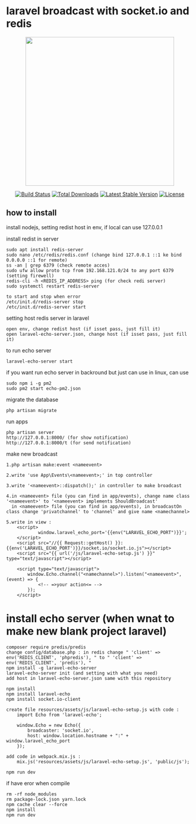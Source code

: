 # laravel broadcast with socket.io and redis #

<p align="center"><a href="https://laravel.com" target="_blank"><img src="https://raw.githubusercontent.com/laravel/art/master/logo-lockup/5%20SVG/2%20CMYK/1%20Full%20Color/laravel-logolockup-cmyk-red.svg" width="400"></a></p>

<p align="center">
<a href="https://travis-ci.org/laravel/framework"><img src="https://travis-ci.org/laravel/framework.svg" alt="Build Status"></a>
<a href="https://packagist.org/packages/laravel/framework"><img src="https://img.shields.io/packagist/dt/laravel/framework" alt="Total Downloads"></a>
<a href="https://packagist.org/packages/laravel/framework"><img src="https://img.shields.io/packagist/v/laravel/framework" alt="Latest Stable Version"></a>
<a href="https://packagist.org/packages/laravel/framework"><img src="https://img.shields.io/packagist/l/laravel/framework" alt="License"></a>
</p>

## how to install
install nodejs, 
setting redist host in env, if local can use 127.0.0.1

install redist in server
```
sudo apt install redis-server
sudo nano /etc/redis/redis.conf (change bind 127.0.0.1 ::1 ke bind 0.0.0.0 ::1 for remote)
ss -an | grep 6379 (check remote acces)
sudo ufw allow proto tcp from 192.168.121.0/24 to any port 6379 (setting firewell)
redis-cli -h <REDIS_IP_ADDRESS> ping (for check redi server)
sudo systemctl restart redis-server

to start and stop when error
/etc/init.d/redis-server stop
/etc/init.d/redis-server start
```

setting host redis server in laravel
```
open env, change redist host (if isset pass, just fill it)
open laravel-echo-server.json, change host (if isset pass, just fill it)
```


to run echo server
```
laravel-echo-server start
```

if you want run echo server in backround but just can use in linux, can use
```
sudo npm i -g pm2
sudo pm2 start echo-pm2.json
```

migrate the database

```
php artisan migrate
```

run apps
```
php artisan server
http://127.0.0.1:8000/ (for show notification)
http://127.0.0.1:8000/t (for send notification)
```


make new broadcast
```
1.php artisan make:event <nameevent>

2.write 'use App\Events\<nameevent>;' in top controller

3.write '<nameevent>::dispatch();' in controller to make broadcast

4.in <nameevent> file (you can find in app/events), change name class '<nameevent>' to '<nameevent> implements ShouldBroadcast'
  in <nameevent> file (you can find in app/events), in broadcastOn class change 'privatchannel' to 'channel' and give name <namechannel>

5.write in view :
    <script>
            window.laravel_echo_port='{{env("LARAVEL_ECHO_PORT")}}';
    </script>
    <script src="//{{ Request::getHost() }}:{{env('LARAVEL_ECHO_PORT')}}/socket.io/socket.io.js"></script>
    <script src="{{ url('/js/laravel-echo-setup.js') }}" type="text/javascript"></script>

    <script type="text/javascript">
        window.Echo.channel("<namechannel>").listen("<nameevent>", (event) => {
            <!-- =>your action<= -->
        });
    </script>
```


# install echo server (when wnat to make new blank project laravel) #

```
composer require predis/predis
change config/database.php : in redis change " 'client' => env('REDIS_CLIENT', 'phpredis'), " to " 'client' => env('REDIS_CLIENT', 'predis'), "
npm install -g laravel-echo-server
laravel-echo-server init (and setting with what you need)
add host in laravel-echo-server.json same with this repository

npm install
npm install laravel-echo
npm install socket.io-client

create file resources/assets/js/laravel-echo-setup.js with code :
    import Echo from 'laravel-echo';
    
    window.Echo = new Echo({
        broadcaster: 'socket.io',
        host: window.location.hostname + ":" + window.laravel_echo_port
    });

add code in webpack.mix.js :
    mix.js('resources/assets/js/laravel-echo-setup.js', 'public/js');

npm run dev 
```

if have eror when compile
```
rm -rf node_modules
rm package-lock.json yarn.lock
npm cache clear --force
npm install
npm run dev
```